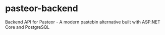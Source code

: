 # pasteor-backend
Backend API for Pasteor - A modern pastebin alternative built with ASP.NET Core and PostgreSQL
